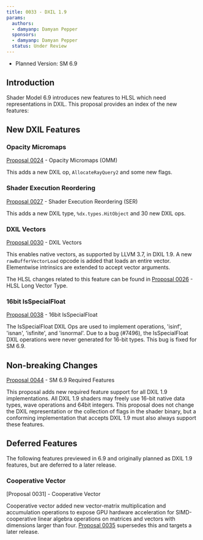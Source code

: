 ```yaml
---
title: 0033 - DXIL 1.9
params:
  authors:
  - damyanp: Damyan Pepper
  sponsors:
  - damyanp: Damyan Pepper
  status: Under Review
---
```




* Planned Version: SM 6.9

## Introduction

Shader Model 6.9 introduces new features to HLSL which need representations in
DXIL.  This proposal provides an index of the new features:


## New DXIL Features

### Opacity Micromaps

[Proposal 0024] - Opacity Micromaps (OMM)

This adds a new DXIL op, `AllocateRayQuery2` and some new flags.


### Shader Execution Reordering

[Proposal 0027] - Shader Execution Reordering (SER)

This adds a new DXIL type, `%dx.types.HitObject` and 30 new DXIL ops.


### DXIL Vectors

[Proposal 0030] - DXIL Vectors

This enables native vectors, as supported by LLVM 3.7, in DXIL 1.9. A new
`rawBufferVectorLoad` opcode is added that loads an entire vector. Elementwise
intrinsics are extended to accept vector arguments.

The HLSL changes related to this feature can be found in [Proposal 0026] - HLSL
Long Vector Type.

### 16bit IsSpecialFloat

[Proposal 0038] - 16bit IsSpecialFloat

The IsSpecialFloat DXIL Ops are used to implement operations, 'isinf', 'isnan',
'isfinite', and 'isnormal'. Due to a bug (#7496), the IsSpecialFloat DXIL
operations were never generated for 16-bit types.  This bug is fixed for SM 6.9.

## Non-breaking Changes

[Proposal 0044] - SM 6.9 Required Features

This proposal adds new required feature support for all DXIL 1.9
implementations. All DXIL 1.9 shaders may freely use 16-bit native data types,
wave operations and 64bit integers. This proposal does not change the DXIL
representation or the collection of flags in the shader binary, but a conforming
implementation that accepts DXIL 1.9 must also always support these features.

## Deferred Features

The following features previewed in 6.9 and originally planned as DXIL 1.9
features, but are deferred to a later release.

### Cooperative Vector

[Proposal 0031] - Cooperative Vector

Cooperative vector added new vector-matrix multiplication and accumulation
operations to expose GPU hardware acceleration for SIMD-cooperative linear
algebra operations on matrices and vectors with dimensions larger than four.
[Proposal 0035] supersedes this and targets a later release.


[Proposal 0024]: 0024-opacity-micromaps.md
[Proposal 0026]: 0026-hlsl-long-vector-type.md
[Proposal 0027]: 0027-shader-execution-reordering.md
[Proposal 0029]: 0029-cooperative-vector.md
[Proposal 0030]: 0030-dxil-vectors.md
[Proposal 0035]: 0035-linalg-matrix.md
[Proposal 0038]: 0038-16bit-isspecialfloat.md
[Proposal 0044]: 0044-sm69-required-features.md

